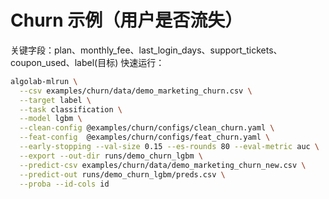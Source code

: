 # Churn 示例（用户是否流失）
关键字段：plan、monthly_fee、last_login_days、support_tickets、coupon_used、label(目标)
快速运行：
```bash
algolab-mlrun \
  --csv examples/churn/data/demo_marketing_churn.csv \
  --target label \
  --task classification \
  --model lgbm \
  --clean-config @examples/churn/configs/clean_churn.yaml \
  --feat-config  @examples/churn/configs/feat_churn.yaml \
  --early-stopping --val-size 0.15 --es-rounds 80 --eval-metric auc \
  --export --out-dir runs/demo_churn_lgbm \
  --predict-csv examples/churn/data/demo_marketing_churn_new.csv \
  --predict-out runs/demo_churn_lgbm/preds.csv \
  --proba --id-cols id
```
